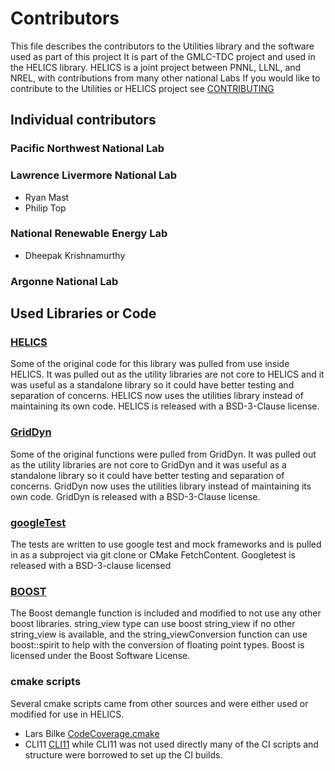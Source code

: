 # Contributors
This file describes the contributors to the Utilities library and the software used as part of this project It is part of the GMLC-TDC project and used in the HELICS library.  HELICS is a joint project between PNNL, LLNL, and NREL, with contributions from many other national Labs
If you would like to contribute to the Utilities or HELICS project see [CONTRIBUTING](CONTRIBUTING.md)
## Individual contributors
### Pacific Northwest National Lab

### Lawrence Livermore National Lab
-   Ryan Mast
-   Philip Top

### National Renewable Energy Lab
-   Dheepak Krishnamurthy

### Argonne National Lab


## Used Libraries or Code
### [HELICS](https://github.com/GMLC-TDC/HELICS)
Some of the original code for this library was pulled from use inside HELICS.  It was pulled out as the utility libraries are not core to HELICS and it was useful as a standalone library so it could have better testing and separation of concerns.  HELICS now uses the utilities library instead of maintaining its own code.  HELICS is released with a BSD-3-Clause license.

### [GridDyn](https://github.com/LLNL/GridDyn)
Some of the original functions were pulled from GridDyn.  It was pulled out as the utility libraries are not core to GridDyn and it was useful as a standalone library so it could have better testing and separation of concerns.  GridDyn now uses the utilities library instead of maintaining its own code. GridDyn is released with a BSD-3-Clause license.

### [googleTest](https://github.com/google/googletest)
  The tests are written to use google test and mock frameworks and is pulled in as a subproject via git clone or CMake FetchContent.  Googletest is released with a BSD-3-clause licensed

### [BOOST](https://www.boost.org)
  The Boost demangle function is included and modified to not use any other boost libraries.  string_view type can use boost string_view if no other string_view is available, and the string_viewConversion function can use boost::spirit to help with the conversion of floating point types. Boost is licensed under the Boost Software License.

### cmake scripts
Several cmake scripts came from other sources and were either used or modified for use in HELICS.
-   Lars Bilke [CodeCoverage.cmake](https://github.com/bilke/cmake-modules/blob/master/CodeCoverage.cmake)
-   CLI11 [CLI11](https://github.com/CLIUtils/CLI11)  while CLI11 was not used directly many of the CI scripts and structure were borrowed to set up the CI builds.
